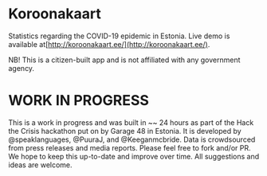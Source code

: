 # Koroonakaart

Statistics regarding the COVID-19 epidemic in Estonia. Live demo is available at[http://koroonakaart.ee/](http://koroonakaart.ee/).

NB! This is a citizen-built app and is not affiliated with any government agency. 

# WORK IN PROGRESS
This is a work in progress and was built in ~~ 24 hours as part of the Hack the Crisis hackathon put on by Garage 48 in Estonia. It is developed by @speaklanguages, @PuuraJ, and @Keeganmcbride. Data is crowdsourced from press releases and media reports. Please feel free to fork and/or PR. We hope to keep this up-to-date and improve over time. All suggestions and ideas are welcome. 
